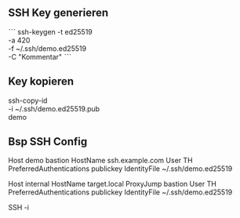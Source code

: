 ## SSH Key generieren

ˋˋˋ
ssh-keygen -t ed25519 \
  -a 420 \
  -f ~/.ssh/demo.ed25519 \
  -C "Kommentar"
ˋˋˋ

## Key kopieren 
ssh-copy-id \
  -i ~/.ssh/demo.ed25519.pub \
  demo

## Bsp SSH Config

Host demo bastion
  HostName ssh.example.com 
  User TH 
  PreferredAuthentications publickey
  IdentityFile ~/.ssh/demo.ed25519
  
Host internal 
  HostName target.local 
  ProxyJump bastion 
  User TH 
  PreferredAuthentications publickey 
  IdentityFile ~/.ssh/demo.ed25519
  
SSH -i <key> <host>
